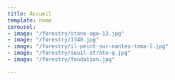 ```yaml
---
title: Accueil
template: home
carousel:
- image: "/forestry/stone-age-12.jpg"
- image: "/forestry/1348.jpg"
- image: "/forestry/il-peint-sur-nantes-toma-l.jpg"
- image: "/forestry/seuil-strate-q.jpg"
- image: "/forestry/fondation.jpg"

---
```

